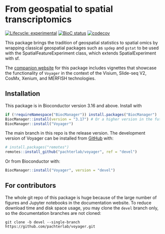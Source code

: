
# From geospatial to spatial transcriptomics

<!-- badges: start -->
[![Lifecycle: experimental](https://img.shields.io/badge/lifecycle-experimental-orange.svg)](https://lifecycle.r-lib.org/articles/stages.html#experimental)
[![BioC status](http://www.bioconductor.org/shields/build/release/bioc/Voyager.svg)](https://bioconductor.org/checkResults/release/bioc-LATEST/Voyager)
[![codecov](https://codecov.io/gh/pachterlab/voyager/branch/devel/graph/badge.svg?token=RCIXA7AQER)](https://codecov.io/gh/pachterlab/voyager)
<!-- badges: end -->

This package brings the tradition of geospatial statistics to spatial omics by wrapping classical geospatial packages such as `spdep` and `gstat` to be used with the SpatialFeatureExperiment class, which extends SpatialExperiment with sf.

The [companion website](https://pachterlab.github.io/voyager/) for this package includes vignettes that showcase the functionality of `Voyager` in the context of the Visium, Slide-seq V2, CosMx, Xenium, and MERFISH technologies.  
## Installation

This package is in Bioconductor version 3.16 and above. Install with

```r
if (!requireNamespace("BiocManager")) install.packages("BiocManager")
BiocManager::install(version = "3.17") # Or a higher version in the future
BiocManager::install("Voyager")
```

The main branch in this repo is the release version. The development version of Voyager can be installed from [GitHub](https://github.com/) with:

```r
# install.packages("remotes")
remotes::install_github("pachterlab/voyager", ref = "devel")
```

Or from Bioconductor with:

```r
BiocManager::install("Voyager", version = "devel")
```

## For contributors
The whole git repo of this package is huge because of the large number of figures and Jupyter notebooks in the documentation website. To reduce download time and disk space usage, you may clone the `devel` branch only, so the documentation branches are not cloned:

```
git clone -b devel --single-branch https://github.com/pachterlab/voyager.git
```
